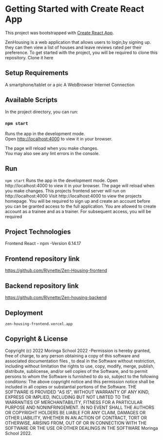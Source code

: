 # Getting Started with Create React App

This project was bootstrapped with [Create React App](https://github.com/facebook/create-react-app).


ZenHousing is a web application that allows users to login,by signing up. they can then view a list of houses and leave reviews rated per their preference. To get started with the project, you will be required to clone this repository. Clone it here

## Setup Requirements

A smartphone/tablet or a pic A WebBrowser Internet Connection


## Available Scripts

In the project directory, you can run:

### `npm start`

Runs the app in the development mode.\
Open [http://localhost:4000](http://localhost:4000) to view it in your browser.

The page will reload when you make changes.\
You may also see any lint errors in the console.

## Run
`npm start` Runs the app in the development mode.
Open http://localhost:4000 to view it in your browser. The page will reload when you make changes.
This projects frontend server will run on http://localhost:4000 Visit http://localhost:4000 to view the projects homepage. You will be required to sign up and create an account before you can be granted access to the full application. You are allowed to create account as a trainee and as a trainer. For subsequent access, you will be required


## Project Technologies
Frontend React - npm -Version 6.14.17


## Frontend repository link
https://github.com/Rlynette/Zen-Housing-frontend


## Backend repository link
https://github.com/Rlynette/Zen-housing-backend


## Deployment

`zen-housing-frontend.vercel.app`

## Copyright & License
Copyright (c) 2022 Moringa School 2022 -Permission is hereby granted, free of charge, to any person obtaining a copy of this software and associated documentation files , to deal in the Software without restriction, including without limitation the rights to use, copy, modify, merge, publish, distribute, sublicense, and/or sell copies of the Software, and to permit persons to whom the Software is furnished to do so, subject to the following conditions: The above copyright notice and this permission notice shall be included in all copies or substantial portions of the Software. THE SOFTWARE IS PROVIDED "AS IS", WITHOUT WARRANTY OF ANY KIND, EXPRESS OR IMPLIED, INCLUDING BUT NOT LIMITED TO THE WARRANTIES OF MERCHANTABILITY, FITNESS FOR A PARTICULAR PURPOSE AND NONINFRINGEMENT. IN NO EVENT SHALL THE AUTHORS OR COPYRIGHT HOLDERS BE LIABLE FOR ANY CLAIM, DAMAGES OR OTHER LIABILITY, WHETHER IN AN ACTION OF CONTRACT, TORT OR OTHERWISE, ARISING FROM, OUT OF OR IN CONNECTION WITH THE SOFTWARE OR THE USE OR OTHER DEALINGS IN THE SOFTWARE Moringa School 2022. 




